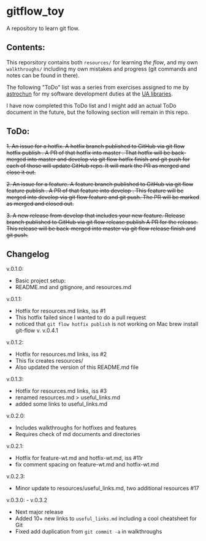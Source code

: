 # gitflow_toy

A repository to learn git flow.

## Contents:

This reporsitory contains both `resources/` for learning _the flow_, and my own `walkthroughs/` including my own mistakes and progress (git commands and notes can be found in there).

The following "ToDo" list was a series from exercises assigned to me by [astrochun](https://astrochun.github.io) for my software development duties at the [UA libraries](https://new.library.arizona.edu/).

I have now completed this ToDo list and I might add an actual ToDo document in the future, but the following section will remain in this repo.

## ToDo:

~~1. An issue for a hotfix.  A hotfix branch published to GitHub via git flow hotfix publish <xxx>.  A PR of that hotfix into master .  That hotfix will be back-merged into master and develop via git flow hotfix finish <xxx> and git push for each of those will update GitHub repo.  It will mark the PR as merged and close it out.~~

~~2. An issue for a feature.  A feature branch published to GitHub  via git flow feature publish <xxx>. A PR of that feature into develop . This feature will be merged into develop via git flow feature <xxx> and git push.  The PR will be marked as merged and closed out.~~

~~3. A new release from develop that includes your new feature.  Release branch published to GitHub via git flow release publish <xxx> A PR for the release.  This release will be back-merged into master via git flow release finish <xxx> and git push.~~

## Changelog

v.0.1.0:
 * Basic project setup:
 * README.md and gitignore, and resources.md

v.0.1.1:
 * Hotfix for resources.md links, iss #1
 * This hotfix failed since I wanted to do a pull request
 * noticed that `git flow hotfix publish` is not working on Mac brew install git-flow v. v.0.4.1

v.0.1.2:
 * Hotfix for resources.md links, iss #2
 * This fix creates resources/
 * Also updated the version of this README.md file

v.0.1.3:
 * Hotfix for resources.md links, iss #3
 * renamed resources.md > useful_links.md
 * added some links to useful_links.md

v.0.2.0:
 * Includes walkthroughs for hotfixes and features
 * Requires check of md documents and directories

v.0.2.1:
 * Hotfix for feature-wt.md and hotfix-wt.md, iss #11r
 * fix comment spacing on feature-wt.md and hotfix-wt.md

v.0.2.3:
 * Minor update to resources/useful_links.md, two additional resources #17

v.0.3.0: - v.0.3.2
 * Next major release
 * Added 10+ new links to `useful_links.md` including a cool cheatsheet for Git
 * Fixed add duplication from `git commit -a` in walkthroughs